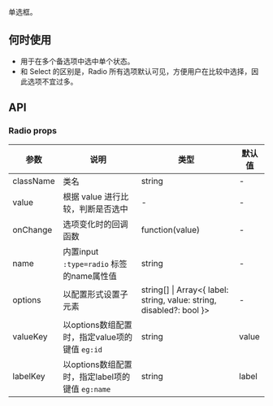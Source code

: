 
单选框。

## 何时使用

- 用于在多个备选项中选中单个状态。
- 和 Select 的区别是，Radio 所有选项默认可见，方便用户在比较中选择，因此选项不宜过多。

## API

### Radio props

| 参数 | 说明 | 类型 | 默认值 |
| --- | --- | --- | --- |
| className | 类名 | string | - |
| value | 根据 value 进行比较，判断是否选中 | - | - |
| onChange | 选项变化时的回调函数 | function(value) | - |
| name | 内置input `:type=radio` 标签的name属性值 | string | - |
| options | 以配置形式设置子元素 | string\[] \| Array&lt;{ label: string, value: string, disabled?: bool }> | - |  |
| valueKey | 以options数组配置时，指定value项的键值 `eg:id` | string | value |
| labelKey | 以options数组配置时，指定label项的键值 `eg:name` | string | label |

